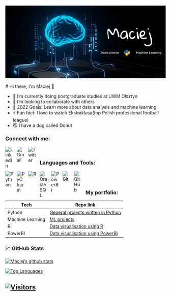 
<p align="center">
  <a href="https://github.com/maciejwaruszewski" target="_blank" rel="noreferrer"><img src="https://github.com/maciejwaruszewski/maciejwaruszewski/blob/main/baner.png" alt="my banner"></a>
</p>
# Hi there, I'm Maciej  👋

- 🔭 I’m currently doing postgraduate studies at UWM Olsztyn
- 👯 I’m looking to collaborate with others
- 🥅 2022 Goals: Learn more about data analysis and machine learning 
- ⚡ Fun fact: I love to watch Ekstraklasa(top Polish professional football league)
- 😻 I have a dog called Donut

### Connect with me:

[<img align="left" alt="LinkedIn" width="26px" src="https://brandlogos.net/wp-content/uploads/2016/06/linkedin-logo.png" style="padding-right:10px;" />][linkedin]
&nbsp;&nbsp;
[<img align="left" alt="Gmail" width="26px" src="https://upload.wikimedia.org/wikipedia/commons/thumb/7/7e/Gmail_icon_%282020%29.svg/512px-Gmail_icon_%282020%29.svg.png?20201210105308" style="padding-right:10px;" />][gmail]
&nbsp;&nbsp;
[<img align="left" alt="Twitter" width="26px" src="https://upload.wikimedia.org/wikipedia/commons/thumb/4/4f/Twitter-logo.svg/512px-Twitter-logo.svg.png" style="padding-right:10px;" />][twitter]
&nbsp;&nbsp;

### Languages and Tools:

<img align="left" alt="Python" width="26px" src="https://upload.wikimedia.org/wikipedia/commons/thumb/c/c3/Python-logo-notext.svg/1024px-Python-logo-notext.svg.png" style="padding-right:10px;" />
<img align="left" alt="PyCharm" width="26px" src="https://upload.wikimedia.org/wikipedia/commons/1/1d/PyCharm_Icon.svg" style="padding-right:10px;" />
<img align="left" alt="R" width="26px" src="https://upload.wikimedia.org/wikipedia/commons/thumb/1/1b/R_logo.svg/724px-R_logo.svg.png" style="padding-right:10px;" />
<img align="left" alt="Oracle SQL" width="26px" src="https://image.pngaaa.com/782/3335782-middle.png" style="padding-right:10px;" />
<img align="left" alt="PowerBI" width="26px" src="https://upload.wikimedia.org/wikipedia/commons/thumb/c/cf/New_Power_BI_Logo.svg/2048px-New_Power_BI_Logo.svg.png" style="padding-right:10px;" />
<img align="left" alt="Git" width="26px" src="https://cdn.jsdelivr.net/gh/devicons/devicon/icons/git/git-original.svg" style="padding-right:10px;" />
<img align="left" alt="GitHub" width="26px" src="https://user-images.githubusercontent.com/3369400/139447912-e0f43f33-6d9f-45f8-be46-2df5bbc91289.png" style="padding-right:10px;" />

<br />
<br />

### My portfolio:
| Tech | Repo link |
| ------ | ------ |
| Python | [General projects written in Python] |
| Machine Learning | [ML projects] |
| R | [Data visualisation using R] |
| PowerBI | [Data visualisation using PowerBI] |

### 📈 GitHub Stats 

[![Maciej’s github stats](https://github-readme-stats.vercel.app/api?username=maciejwaruszewski)](https://github.com/maciejwaruszewski)

[![Top Languages](https://github-readme-stats.vercel.app/api/top-langs/?username=maciejwaruszewski&layout=compact)](https://github.com/maciejwaruszewski)

[![Visitors](https://visitor-badge.glitch.me/badge?page_id=maciejwaruszewski.maciejwaruszewski)](https://www.maciejwaruszewski.dev/)
---
  
[twitter]: https://twitter.com/MaciejWaruszew1
[linkedin]: https://linkedin.com/in/maciejwaruszewski
[github]: https://github.com/maciejwaruszewski/
[gmail]: mailto:maciej.waruszewski@gmail.com
[General projects written in Python]: https://github.com/maciejwaruszewski?tab=repositories
[ML projects]: https://github.com/maciejwaruszewski?tab=repositories
[Data visualisation using R]: https://github.com/maciejwaruszewski?tab=repositories
[Data visualisation using PowerBI]: https://github.com/maciejwaruszewski?tab=repositories

